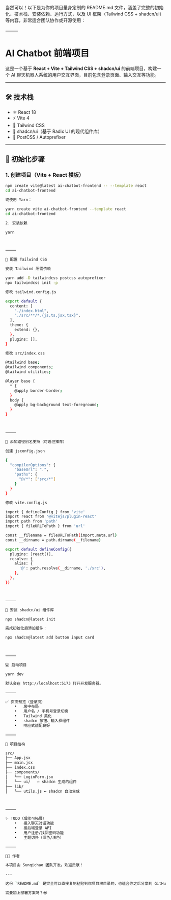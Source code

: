 当然可以！以下是为你的项目量身定制的 README.md 文件，涵盖了完整的初始化、技术栈、安装依赖、运行方式，以及 UI 框架（Tailwind CSS + shadcn/ui）等内容，非常适合团队协作或开源使用：

⸻



# AI Chatbot 前端项目

这是一个基于 **React + Vite + Tailwind CSS + shadcn/ui** 的前端项目，构建一个 AI 聊天机器人系统的用户交互界面，目前包含登录页面、输入交互等功能。

---

## 🛠️ 技术栈

- ⚛️ React 18
- ⚡ Vite 4
- 🎨 Tailwind CSS
- 💅 shadcn/ui（基于 Radix UI 的现代组件库）
- 🧩 PostCSS / Autoprefixer

---

## 🚀 初始化步骤

### 1. 创建项目（Vite + React 模板）

```bash
npm create vite@latest ai-chatbot-frontend -- --template react
cd ai-chatbot-frontend

或使用 Yarn：

yarn create vite ai-chatbot-frontend --template react
cd ai-chatbot-frontend

2. 安装依赖

yarn



⸻

🎨 配置 Tailwind CSS

安装 Tailwind 所需依赖

yarn add -D tailwindcss postcss autoprefixer
npx tailwindcss init -p

修改 tailwind.config.js

export default {
  content: [
    "./index.html",
    "./src/**/*.{js,ts,jsx,tsx}",
  ],
  theme: {
    extend: {},
  },
  plugins: [],
}

修改 src/index.css

@tailwind base;
@tailwind components;
@tailwind utilities;

@layer base {
  * {
    @apply border-border;
  }
  body {
    @apply bg-background text-foreground;
  }
}



⸻

🧩 添加路径别名支持（可选但推荐）

创建 jsconfig.json

{
  "compilerOptions": {
    "baseUrl": ".",
    "paths": {
      "@/*": ["src/*"]
    }
  }
}

修改 vite.config.js

import { defineConfig } from 'vite'
import react from '@vitejs/plugin-react'
import path from 'path'
import { fileURLToPath } from 'url'

const __filename = fileURLToPath(import.meta.url)
const __dirname = path.dirname(__filename)

export default defineConfig({
  plugins: [react()],
  resolve: {
    alias: {
      '@': path.resolve(__dirname, './src'),
    },
  },
})



⸻

🧪 安装 shadcn/ui 组件库

npx shadcn@latest init

完成初始化后添加组件：

npx shadcn@latest add button input card



⸻

💻 启动项目

yarn dev

默认会在 http://localhost:5173 打开开发服务器。

⸻

✅ 页面预览（登录页）
	•	居中布局
	•	用户名 / 手机号登录切换
	•	Tailwind 美化
	•	shadcn 按钮、输入框组件
	•	响应式适配良好

⸻

📁 项目结构

src/
├── App.jsx
├── main.jsx
├── index.css
├── components/
│   └── LoginForm.jsx
│   └── ui/   ← shadcn 生成的组件
├── lib/
│   └── utils.js ← shadcn 自动生成



⸻

✨ TODO（后续可拓展）
	•	接入聊天对话功能
	•	接后端登录 API
	•	用户注册/找回密码功能
	•	主题切换（深色/浅色）

⸻

👨‍💻 作者

本项目由 Sunqichao 团队开发。欢迎贡献！

---

这份 `README.md` 是完全可以直接复制粘贴到你项目根目录的，也适合你之后分享到 GitHub、发给同事。如果你还需要我补充部署方式（如：Netlify、Vercel）或支持路由、状态管理（如 Zustand、Redux）等，我也可以继续帮你完善。

需要加上部署方案吗？😎
